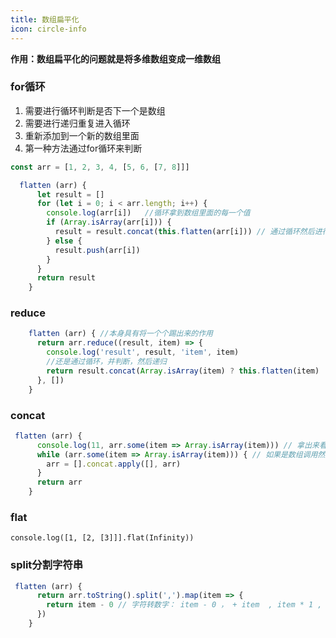 ```yaml
---
title: 数组扁平化
icon: circle-info
---
```




**作用：数组扁平化的问题就是将多维数组变成一维数组**

### for循环

1. 需要进行循环判断是否下一个是数组
2. 需要进行递归重复进入循环
3. 重新添加到一个新的数组里面
4. 第一种方法通过for循环来判断
```javascript
const arr = [1, 2, 3, 4, [5, 6, [7, 8]]]
```

```javascript
  flatten (arr) {
      let result = []
      for (let i = 0; i < arr.length; i++) {
        console.log(arr[i])   //循环拿到数组里面的每一个值
        if (Array.isArray(arr[i])) {
          result = result.concat(this.flatten(arr[i])) // 通过循环然后进行递归来两个数组加在一起
        } else {
          result.push(arr[i])
        }
      }
      return result
    }
```


### reduce
```javascript
    flatten (arr) { //本身具有将一个个踢出来的作用
      return arr.reduce((result, item) => {
        console.log('result', result, 'item', item)
        //还是通过循环，并判断，然后递归
        return result.concat(Array.isArray(item) ? this.flatten(item) : item)
      }, [])
    }

```

### concat
 
```javascript
 flatten (arr) {
      console.log(11, arr.some(item => Array.isArray(item))) // 拿出来看看是不是数组
      while (arr.some(item => Array.isArray(item))) { // 如果是数组调用然后重新连接
        arr = [].concat.apply([], arr)
      }
      return arr
    }
```

### flat
```
console.log([1, [2, [3]]].flat(Infinity))
```

### split分割字符串
```javascript
 flatten (arr) {
      return arr.toString().split(',').map(item => {
        return item - 0 // 字符转数字： item - 0 ， + item  , item * 1 , item / 1都能实现
      })
    }
```
 
